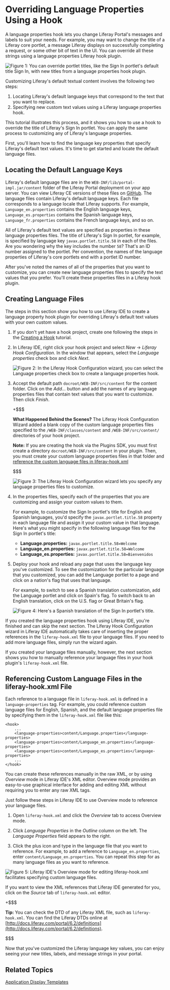 # Overriding Language Properties Using a Hook [](id=overriding-language-properties-using-a-hook)

A language properties hook lets you change Liferay Portal's messages and labels
to suit your needs. For example, you may want to change the title of a Liferay
core portlet, a message Liferay displays on successfully completing a request,
or some other bit of text in the UI. You can override all these strings using
a language properties Liferay hook plugin. 

![Figure 1: You can override portlet titles, like the Sign In portlet's default title *Sign In*, with new titles from a language properties hook plugin.](../../images/override-sign-in-en.png)

Customizing Liferay's default textual content involves the following two steps:

1. Locating Liferay's default language keys that correspond to the text that you
want to replace.
2. Specifying new custom text values using a Liferay language properties hook.

This tutorial illustrates this process, and it shows you how to use a hook to
override the title of Liferay's Sign In portlet. You can apply the same process
to customizing any of Liferay's language properties. 

First, you'll learn how to find the language key properties that specify
Liferay's default text values. It's time to get started and locate the default
language files. 

## Locating the Default Language Keys [](id=locating-the-default-language-keys)

Liferay's default language files are in the
`WEB-INF/lib/portal-impl.jar/content` folder of the Liferay Portal deployment on
your app server. You can view Liferay CE versions of these files on
[GitHub](https://github.com/liferay/liferay-portal). The language files contain
Liferay's default language keys. Each file corresponds to a language locale that
Liferay supports. For example, `Language_en.properties` contains the English
language keys, `Language_es.properties` contains the Spanish language keys,
`Language_fr.properties` contains the French language keys, and so on. 

All of Liferay's default text values are specified as properties in these
language properties files. The title of Liferay's Sign In portlet, for example,
is specified by language key `javax.portlet.title.58` in each of the files. Are
you wondering why the key includes the number `58`? That's an ID number assigned
to the portlet. Per convention, the names of the language properties of
Liferay's core portlets end with a portlet ID number. 

After you've noted the names of all of the properties that you want to
customize, you can create new language properties files to specify the text
values that you prefer. You'll create these properties files in a Liferay hook
plugin. 

## Creating Language Files [](id=creating-language-files)

The steps in this section show you how to use Liferay IDE to create a language
property hook plugin for overriding Liferay's default text values with your own
custom values. 

1.  If you don't yet have a hook project, create one following the steps in the 
    [Creating a Hook](/develop/tutorials/-/knowledge_base/6-2/creating-a-hook-project-in-the-plugins-sdk) tutorial.

2.  In Liferay IDE, right click your hook project and select *New* &rarr;
*Liferay Hook Configuration*. In the window that appears, select the *Language
properties* check box and click *Next*. 

    ![Figure 2: In the Liferay Hook Configuration wizard, you can select the *Language properties* check box to create a language properties hook.](../../images/new-hook-configuration-language.png)

3.  Accept the default path `docroot/WEB-INF/src/content` for the content
    folder. Click on the *Add...* button and add the names of any language
    properties files that contain text values that you want to customize. Then
    click *Finish*.
    
    +$$$
    
    **What Happened Behind the Scenes?**
    The Liferay Hook Configuration Wizard added a blank copy of the custom language properties files specified to the
    `/WEB-INF/classes/content` and `/WEB-INF/src/content/` directories of your hook project.
    
    **Note:** If you are creating the hook via the Plugins SDK, you must first create a directory
    `docroot/WEB-INF/src/content` in your plugin. Then, you must create your custom language properties files in that
    folder and [reference the custom language files in liferay-hook.xml](/develop/tutorials/-/knowledge_base/6-2/overriding-language-properties-using-a-hook#referencing-custom-language-files-in-the-liferay)
    
    $$$

    ![Figure 3: The Liferay Hook Configuration wizard lets you specify any language properties files to customize.](../../images/new-hook-configuration-language-files.png)

4.  In the properties files, specify each of the properties that you are
    customizing and assign your custom values to them. 

    For example, to customize the Sign In portlet's title for English and
    Spanish languages, you'd specify the `javax.portlet.title.58` property in
    each language file and assign it your custom value in that language. Here's
    what you might specify in the following language files for the Sign In
    portlet's title: 

    - **Language.properties:** `javax.portlet.title.58=Welcome` 
    - **Language_en.properties:** `javax.portlet.title.58=Welcome`
    - **Language_es.properties:** `javax.portlet.title.58=Bienvenidos` 

5.  Deploy your hook and reload any page that uses the language key you've
    customized. To see the customization for the particular language that you
    customized, you can add the Language portlet to a page and click on a
    nation's flag that uses that language. 

    For example, to switch to see a Spanish translation customization, add the
    Language portlet and click on Spain's flag. To switch back to an English
    translation, click on the U.S. flag or Great Britain's flag.

    ![Figure 4: Here's a Spanish translation of the Sign In portlet's title.](../../images/override-sign-in-es.png)

If you created the language properties hook using Liferay IDE, you're finished
and can skip the next section. The Liferay Hook Configuration wizard in Liferay
IDE automatically takes care of inserting the proper references in the
`liferay-hook.xml` file to your language files. If you need to add more language
files, simply run the wizard again. 

If you created your language files manually, however, the next section shows you
how to manually reference your language files in your hook plugin's
`liferay-hook.xml` file.

## Referencing Custom Language Files in the liferay-hook.xml File [](id=referencing-custom-language-files-in-the-liferay-hook-xml-file)

Each reference to a language file in `liferay-hook.xml` is defined in a
`language-properties` tag. For example, you could reference custom language
files for English, Spanish, and the default language properties file by
specifying them in the `liferay-hook.xml` file like this:

    <hook>
        ...
        <language-properties>content/Language.properties</language-properties>
        <language-properties>content/Language_en.properties</language-properties>
        <language-properties>content/Language_es.properties</language-properties>
        ...
    </hook>

You can create these references manually in the raw XML, or by using *Overview*
mode in Liferay IDE's XML editor. Overview mode provides an easy-to-use
graphical interface for adding and editing XML without requiring you to enter
any raw XML tags. 

Just follow these steps in Liferay IDE to use Overview mode to reference your 
language files.

1.  Open `liferay-hook.xml` and click the *Overview* tab to access Overview 
    mode.

2.  Click *Language Properties* in the *Outline* column on the left. The 
    *Language Properties* field appears to the right.

3.  Click the plus icon and type in the language file that you want to 
    reference. For example, to add a reference to `Language_en.properties`, 
    enter `content/Language_en.properties`. You can repeat this step for as many 
    language files as you want to reference.

![Figure 5: Liferay IDE's Overview mode for editing `liferay-hook.xml` facilitates specifying custom language files.](../../images/overview-mode-language-props.png)
 
If you want to view the XML references that Liferay IDE generated for you, click
on the *Source* tab of `liferay-hook.xml` editor.

+$$$

**Tip:** You can check the DTD of any Liferay
 XML file, such as `liferay-hook.xml`.  You can find the Liferay DTDs
 online at [http://docs.liferay.com/portal/6.2/definitions](http://docs.liferay.com/portal/6.2/definitions).

$$$

Now that you've customized the Liferay language key values, you can enjoy seeing
your new titles, labels, and message strings in your portal. 

## Related Topics [](id=related-topics)

[Application Display Templates](/develop/tutorials/-/knowledge_base/6-2/application-display-templates)

<!-- TODO Activate topic link when the tutorial is available.
[Extending your Indexer Post Processor Using a Hook](/develop/tutorials/-/knowledge_base/6-2/extend-indexer-post-processor-hook)
-->

